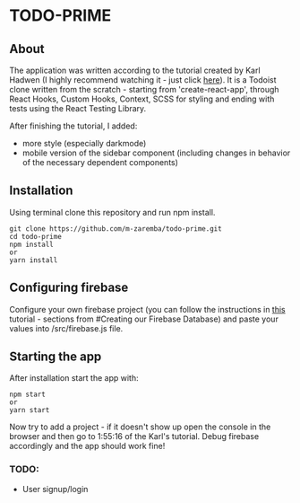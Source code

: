 # TODO-PRIME

## About

The application was written according to the tutorial created by Karl Hadwen (I highly recommend watching it - just click [here](https://www.youtube.com/watch?time_continue=2&v=HgfA4W_VjmI)). It is a Todoist clone written from the scratch - starting from 'create-react-app', through React Hooks, Custom Hooks, Context, SCSS for styling and ending with tests using the React Testing Library.

After finishing the tutorial, I added:
* more style (especially darkmode)
* mobile version of the sidebar component (including changes in behavior of the necessary dependent components)

## Installation

Using terminal clone this repository and run npm install.

```
git clone https://github.com/m-zaremba/todo-prime.git
cd todo-prime
npm install
or
yarn install
```

## Configuring firebase

Configure your own firebase project (you can follow the instructions in [this](https://css-tricks.com/intro-firebase-react/)  tutorial - sections from #Creating our Firebase Database) and paste your values into /src/firebase.js file.

## Starting the app

After installation start the app with:

```
npm start
or
yarn start
```

Now try to add a project - if it doesn't show up open the console in the browser and then go to 1:55:16 of the Karl's tutorial. Debug firebase accordingly and the app should work fine!


### TODO:

* User signup/login
